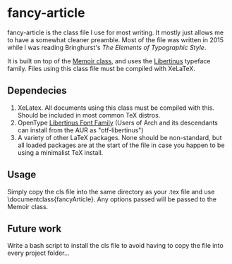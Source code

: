 # fancy-article

fancy-article is the class file I use for most writing. It mostly just allows me to have a somewhat cleaner preamble. Most of the file was written in 2015 while I was reading Bringhurst's *The Elements of Typographic Style*.

It is built on top of the [Memoir class](http://texdoc.net/texmf-dist/doc/latex/memoir/memman.pdf), and uses the [Libertinus](https://github.com/libertinus-fonts/libertinus) typeface family. Files using this class file must be compiled with XeLaTeX. 

## Dependecies

1. XeLatex. All documents using this class must be compiled with this. Should be included in most common TeX distros.
2. OpenType [Libertinus Font Family](https://github.com/libertinus-fonts/libertinus) (Users of Arch and its descendants can install from the AUR as "otf-libertinus")
3. A variety of other LaTeX packages. None should be non-standard, but all loaded packages are at the start of the file in case you happen to be using a minimalist TeX install.

## Usage

Simply copy the cls file into the same directory as your .tex file and use \documentclass{fancyArticle}. Any options passed will be passed to the Memoir class.

## Future work

Write a bash script to install the cls file to avoid having to copy the file into every project folder...
